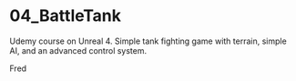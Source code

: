 # 04_BattleTank
Udemy course on Unreal 4. Simple tank fighting game with terrain, simple AI, and an advanced control system.

Fred
